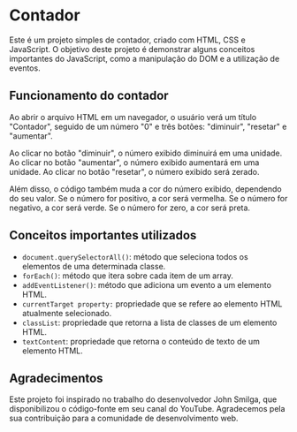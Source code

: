 # Contador
Este é um projeto simples de contador, criado com HTML, CSS e JavaScript. O objetivo deste projeto é demonstrar alguns conceitos importantes do JavaScript, como a manipulação do DOM e a utilização de eventos.

## Funcionamento do contador
Ao abrir o arquivo HTML em um navegador, o usuário verá um título "Contador", seguido de um número "0" e três botões: "diminuir", "resetar" e "aumentar".

Ao clicar no botão "diminuir", o número exibido diminuirá em uma unidade. Ao clicar no botão "aumentar", o número exibido aumentará em uma unidade. Ao clicar no botão "resetar", o número exibido será zerado.

Além disso, o código também muda a cor do número exibido, dependendo do seu valor. Se o número for positivo, a cor será vermelha. Se o número for negativo, a cor será verde. Se o número for zero, a cor será preta.

## Conceitos importantes utilizados
- `document.querySelectorAll()`: método que seleciona todos os elementos de uma determinada classe.
- `forEach()`: método que itera sobre cada item de um array.
- `addEventListener()`: método que adiciona um evento a um elemento HTML.
- `currentTarget property:` propriedade que se refere ao elemento HTML atualmente selecionado.
- `classList`: propriedade que retorna a lista de classes de um elemento HTML.
- `textContent`: propriedade que retorna o conteúdo de texto de um elemento HTML.

## Agradecimentos
Este projeto foi inspirado no trabalho do desenvolvedor John Smilga, que disponibilizou o código-fonte em seu canal do YouTube. Agradecemos pela sua contribuição para a comunidade de desenvolvimento web.